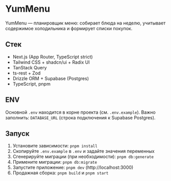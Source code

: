 # YumMenu

YumMenu — планировщик меню: собирает блюда на неделю, учитывает содержимое холодильника и формирует списки покупок.

## Стек

- Next.js (App Router, TypeScript strict)
- Tailwind CSS + shadcn/ui + Radix UI
- TanStack Query
- ts-rest + Zod
- Drizzle ORM + Supabase (Postgres)
- TypeScript, pnpm

## ENV

Основной `.env` находится в корне проекта (см. `.env.example`).
Важно заполнить: `DATABASE_URL` (строка подключения к Supabase Postgres).

## Запуск

1. Установите зависимости: `pnpm install`
2. Скопируйте `.env.example` в `.env` и задайте значения переменных
3. Сгенерируйте миграции (при необходимости): `pnpm db:generate`
4. Примените миграции: `pnpm db:migrate`
5. Запустите приложение: `pnpm dev` (http://localhost:3000)
6. Продажная сборка: `pnpm build` и `pnpm start`
